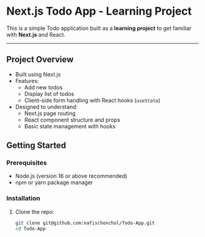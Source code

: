 # Next.js Todo App - Learning Project

This is a simple Todo application built as a **learning project** to get familiar with **Next.js** and React.

---

## Project Overview

- Built using Next.js
- Features:
  - Add new todos
  - Display list of todos
  - Client-side form handling with React hooks (`useState`)
- Designed to understand:
  - Next.js page routing
  - React component structure and props
  - Basic state management with hooks

## Getting Started

### Prerequisites

- Node.js (version 16 or above recommended)
- npm or yarn package manager

### Installation

1. Clone the repo:

   ```bash
   git clone git@github.com:nafischonchol/Todo-App.git
   cd Todo-App
